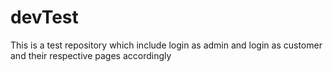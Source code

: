 # devTest
This is a test repository which include login as admin and login as customer and their respective pages accordingly
